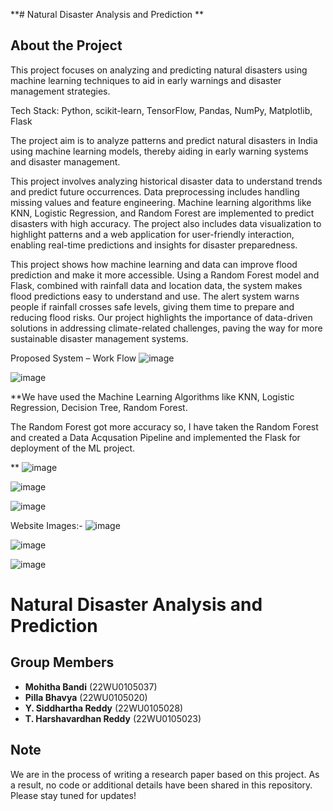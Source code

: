 **# Natural Disaster Analysis and Prediction  **

## About the Project  
This project focuses on analyzing and predicting natural disasters using machine learning techniques to aid in early warnings and disaster management strategies.  


Tech Stack: Python, scikit-learn, TensorFlow, Pandas, NumPy, Matplotlib, Flask

The project aim is to analyze patterns and predict natural disasters in India using machine learning models, thereby aiding in early warning systems and disaster management.

This project involves analyzing historical disaster data to understand trends and predict future occurrences. Data preprocessing includes handling missing values and feature engineering. Machine learning algorithms like KNN, Logistic Regression, and Random Forest are implemented to predict disasters with high accuracy. The project also includes data visualization to highlight patterns and a web application for user-friendly interaction, enabling real-time predictions and insights for disaster preparedness.


This project shows how machine learning and data can improve flood prediction and make it more accessible. Using a Random Forest model and Flask, combined with rainfall data and location data, the system makes flood predictions easy to understand and use. The alert system warns people if rainfall crosses safe levels, giving them time to prepare and reducing flood risks. Our project highlights the importance of data-driven solutions in addressing climate-related challenges, paving the way for more sustainable disaster management systems.

Proposed System – Work Flow
![image](https://github.com/user-attachments/assets/e889c97c-6971-4020-84fa-525d4f92d891)

![image](https://github.com/user-attachments/assets/fec34e5e-ea1b-49bf-85b8-ea9d778fdf20)

**We have used the Machine Learning Algorithms like KNN, Logistic Regression, Decision Tree, Random Forest.

The Random Forest got more accuracy so, I have taken the Random Forest and created a Data Acqusation Pipeline and implemented the Flask for deployment of the ML project.

**
![image](https://github.com/user-attachments/assets/5fd38706-f444-4ae5-8820-0fc67df1eb2e)

![image](https://github.com/user-attachments/assets/b69603d2-ecc4-4dde-b2d5-d6ead771121c)

![image](https://github.com/user-attachments/assets/1d0c9a7a-5fab-487b-8c71-10e95a11cacf)

Website Images:-
![image](https://github.com/user-attachments/assets/f58a7548-af76-4aa2-b681-dd62ae8a6670)

![image](https://github.com/user-attachments/assets/b9a426e5-7606-4b92-8876-c984f0d2d221)

![image](https://github.com/user-attachments/assets/4c563c12-69fd-47c9-8bd0-32cfe140815e)


# Natural Disaster Analysis and Prediction  


## Group Members  
- **Mohitha Bandi** (22WU0105037)  
- **Pilla Bhavya** (22WU0105020)  
- **Y. Siddhartha Reddy** (22WU0105028)  
- **T. Harshavardhan Reddy** (22WU0105023)  

## Note  

We are in the process of writing a research paper based on this project. As a result, no code or additional details have been shared in this repository. Please stay tuned for updates!  




